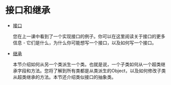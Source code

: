 # 接口和继承

* [接口](/content/java/iandi/createinterface.md)

    您在上一课中看到了一个实现接口的例子。你可以在这里阅读关于接口的更多信息 - 它们是什么，为什么你可能想写一个接口，以及如何写一个接口。

* [继承](/content/java/iandi/subclasses.md)

    本节介绍如何从另一个类派生一个类。也就是说，一个子类如何从一个超类继承字段和方法。您将了解到所有类都是从类派生的Object，以及如何修改子类从超类继承的方法。本节还介绍类似接口的抽象类。